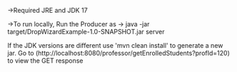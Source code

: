 ->Required JRE and JDK 17

->To run locally, Run the Producer as -> java -jar target/DropWizardExample-1.0-SNAPSHOT.jar server

If the JDK versions are different use 'mvn clean install' to generate a new jar.
Go to (http://localhost:8080/professor/getEnrolledStudents?profId=120) to view the GET response
